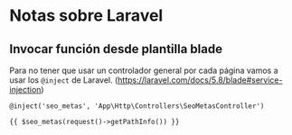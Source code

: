 Notas sobre Laravel
===================

Invocar función desde plantilla blade
-------------------------------------
Para no tener que usar un controlador general por cada página vamos a usar los `@inject` de Laravel. (https://laravel.com/docs/5.8/blade#service-injection) 

```blade
@inject('seo_metas', 'App\Http\Controllers\SeoMetasController')

{{ $seo_metas(request()->getPathInfo()) }}
```
